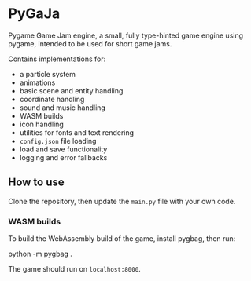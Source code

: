 # PyGaJa

Pygame Game Jam engine, a small, fully type-hinted game engine using pygame, intended to be used for short game jams.

Contains implementations for:
- a particle system
- animations
- basic scene and entity handling
- coordinate handling
- sound and music handling
- WASM builds
- icon handling
- utilities for fonts and text rendering
- `config.json` file loading
- load and save functionality
- logging and error fallbacks

## How to use

Clone the repository, then update the `main.py` file with your own code.

### WASM builds

To build the WebAssembly build of the game, install pygbag, then run:

python -m pygbag .

The game should run on `localhost:8000`.
